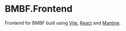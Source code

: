 # BMBF.Frontend

Frontend for BMBF built using [Vite](https://vitejs.dev), [React](https://reactjs.org) and [Mantine](https://mantine.dev).
